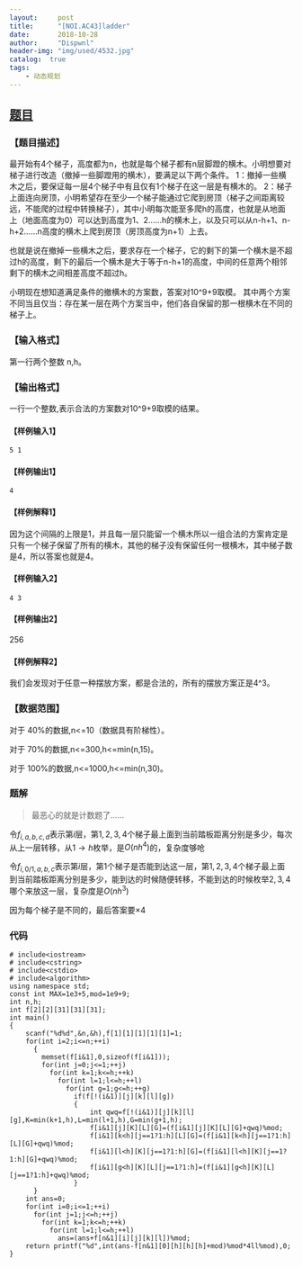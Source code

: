 ```yaml
---
layout:     post
title:      "[NOI.AC43]ladder"
date:       2018-10-28
author:     "Dispwnl"
header-img:	"img/used/4532.jpg"
catalog:  true
tags:
    - 动态规划
---
```

## [题目](http://noi.ac/problem/43)
### 【题目描述】
最开始有4个梯子，高度都为n，也就是每个梯子都有n层脚蹬的横木。小明想要对梯子进行改造（撤掉一些脚蹬用的横木），要满足以下两个条件。 1：撤掉一些横木之后，要保证每一层4个梯子中有且仅有1个梯子在这一层是有横木的。 2：梯子上面连向房顶，小明希望存在至少一个梯子能通过它爬到房顶（梯子之间距离较远，不能爬的过程中转换梯子），其中小明每次能至多爬h的高度，也就是从地面上（地面高度为0）可以达到高度为1、2……h的横木上，以及只可以从n-h+1、n-h+2……n高度的横木上爬到房顶（房顶高度为n+1）上去。

也就是说在撤掉一些横木之后，要求存在一个梯子，它的剩下的第一个横木是不超过h的高度，剩下的最后一个横木是大于等于n-h+1的高度，中间的任意两个相邻剩下的横木之间相差高度不超过h。

小明现在想知道满足条件的撤横木的方案数，答案对10^9+9取模。 其中两个方案不同当且仅当：存在某一层在两个方案当中，他们各自保留的那一根横木在不同的梯子上。

### 【输入格式】
第一行两个整数 n,h。

### 【输出格式】
一行一个整数,表示合法的方案数对10^9+9取模的结果。

#### 【样例输入1】
```
5 1
```
#### 【样例输出1】
```
4
```
#### 【样例解释1】
因为这个间隔的上限是1，并且每一层只能留一个横木所以一组合法的方案肯定是只有一个梯子保留了所有的横木，其他的梯子没有保留任何一根横木，其中梯子数是4，所以答案也就是4。

#### 【样例输入2】
```
4 3
```
#### 【样例输出2】
256
#### 【样例解释2】
我们会发现对于任意一种摆放方案，都是合法的，所有的摆放方案正是4^3。

### 【数据范围】
对于 40%的数据,n<=10（数据具有阶梯性）。

对于 70%的数据,n<=300,h<=min(n,15)。

对于 100%的数据,n<=1000,h<=min(n,30)。

### 题解
>最恶心的就是计数题了……

令$f_{i,a,b,c,d}$表示第$i$层，第$1,2,3,4$个梯子最上面到当前踏板距离分别是多少，每次从上一层转移，从$1\rightarrow h$枚举，是$O(nh^4)$的，复杂度够呛

令$f_{i,0/1,a,b,c}$表示第$i$层，第$1$个梯子是否能到达这一层，第$1,2,3,4$个梯子最上面到当前踏板距离分别是多少，能到达的时候随便转移，不能到达的时候枚举$2,3,4$哪个来放这一层，复杂度是$O(nh^3)$

因为每个梯子是不同的，最后答案要$\times 4$

### 代码
```
# include<iostream>
# include<cstring>
# include<cstdio>
# include<algorithm>
using namespace std;
const int MAX=1e3+5,mod=1e9+9;
int n,h;
int f[2][2][31][31][31];
int main()
{
	scanf("%d%d",&n,&h),f[1][1][1][1][1]=1;
	for(int i=2;i<=n;++i)
	  {
	  	memset(f[i&1],0,sizeof(f[i&1]));
	  	for(int j=0;j<=1;++j)
		  for(int k=1;k<=h;++k)
		    for(int l=1;l<=h;++l)
		      for(int g=1;g<=h;++g)
		        if(f[!(i&1)][j][k][l][g])
		        {
		          	int qwq=f[!(i&1)][j][k][l][g],K=min(k+1,h),L=min(l+1,h),G=min(g+1,h);
		          	f[i&1][j][K][L][G]=(f[i&1][j][K][L][G]+qwq)%mod;
		          	f[i&1][k<h][j==1?1:h][L][G]=(f[i&1][k<h][j==1?1:h][L][G]+qwq)%mod;
		          	f[i&1][l<h][K][j==1?1:h][G]=(f[i&1][l<h][K][j==1?1:h][G]+qwq)%mod;
		          	f[i&1][g<h][K][L][j==1?1:h]=(f[i&1][g<h][K][L][j==1?1:h]+qwq)%mod;
				}
	  }
	int ans=0;
	for(int i=0;i<=1;++i)
	  for(int j=1;j<=h;++j)
	    for(int k=1;k<=h;++k)
	      for(int l=1;l<=h;++l)
	        ans=(ans+f[n&1][i][j][k][l])%mod;
	return printf("%d",int(ans-f[n&1][0][h][h][h]+mod)%mod*4ll%mod),0;
}
```
